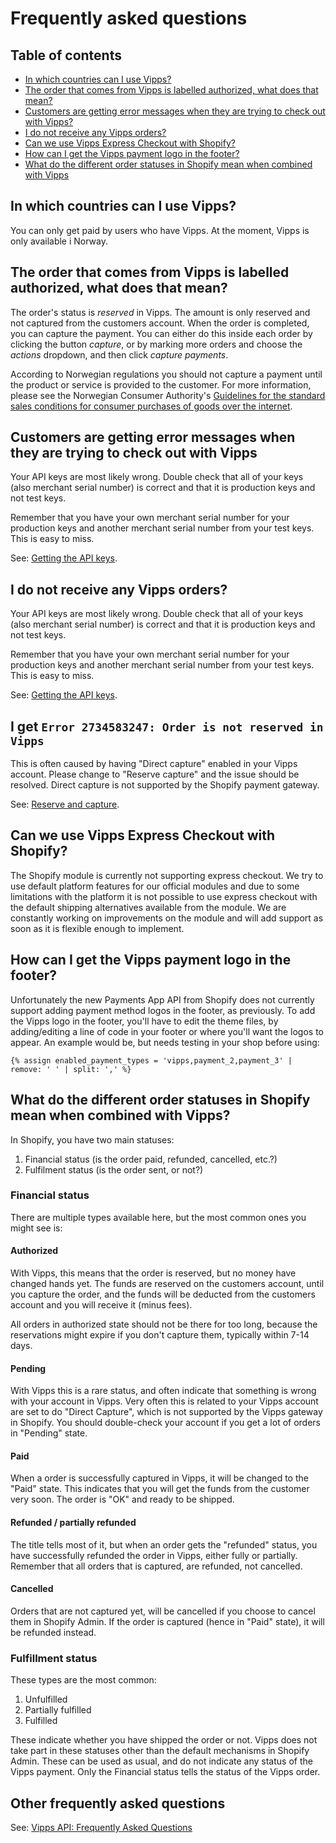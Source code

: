 # Frequently asked questions

## Table of contents

- [In which countries can I use Vipps?](#in-which-countries-can-i-use-vipps)
- [The order that comes from Vipps is labelled authorized, what does that mean?](#the-order-that-comes-from-vipps-is-labelled-authorized-what-does-that-mean)
- [Customers are getting error messages when they are trying to check out with Vipps?](#customers-are-getting-error-messages-when-they-are-trying-to-check-out-with-vipps)
- [I do not receive any Vipps orders?](#i-do-not-receive-any-vipps-orders)
- [Can we use Vipps Express Checkout with Shopify?](#can-we-use-vipps-express-checkout-with-shopify)
- [How can I get the Vipps payment logo in the footer?](#how-can-i-get-the-vipps-payment-logo-in-the-footer)
- [What do the different order statuses in Shopify mean when combined with Vipps](#what-do-the-different-order-statuses-in-shopify-mean-when-combined-with-vipps)

## In which countries can I use Vipps?

You can only get paid by users who have Vipps. At the moment, Vipps is only available i Norway.

## The order that comes from Vipps is labelled authorized, what does that mean?

The order's status is *reserved* in Vipps. The amount is only reserved and not
captured from the customers account. When the order is completed, you can capture
the payment. You can either do this inside each order by clicking the button
*capture*, or by marking more orders and choose the *actions* dropdown, and then click *capture payments*.

According to Norwegian regulations you should not capture a payment until the
product or service is provided to the customer. For more information,
please see the Norwegian Consumer Authority's
[Guidelines for the standard sales conditions for consumer purchases of goods over the internet](https://www.forbrukertilsynet.no/english/guidelines/guidelines-the-standard-sales-conditions-consumer-purchases-of-goods-the-internet).

## Customers are getting error messages when they are trying to check out with Vipps

Your API keys are most likely wrong. Double check that all of your keys
(also merchant serial number) is correct and that it is production keys
and not test keys.

Remember that you have your own merchant serial number for your production
keys and another merchant serial number from your test keys.
This is easy to miss.

See:
[Getting the API keys](https://developer.vippsmobilepay.com/docs/vipps-developers/).

## I do not receive any Vipps orders?

Your API keys are most likely wrong. Double check that all of your keys
(also merchant serial number) is correct and that it is production keys
and not test keys.

Remember that you have your own merchant serial number for your production
keys and another merchant serial number from your test keys.
This is easy to miss.

See:
[Getting the API keys](https://developer.vippsmobilepay.com/docs/vipps-developers/).

## I get `Error 2734583247: Order is not reserved in Vipps`

This is often caused by having "Direct capture" enabled in your Vipps account. Please change to "Reserve capture" and the issue should be resolved. Direct capture is not supported by the Shopify payment gateway.

See:
[Reserve and capture](https://developer.vippsmobilepay.com/docs/vipps-developers/common-topics/reserve-and-capture).

## Can we use Vipps Express Checkout with Shopify?

The Shopify module is currently not supporting express checkout. We try to use default platform features for our official modules and due to some limitations with the platform it is not possible to use express checkout with the default shipping alternatives available from the module. We are constantly working on improvements on the module and will add support as soon as it is flexible enough to implement. 

## How can I get the Vipps payment logo in the footer?

Unfortunately the new Payments App API from Shopify does not currently support adding payment method logos in the footer, as previously. To add the Vipps logo in the footer, you'll have to edit the theme files, by adding/editing a line of code in your footer or where you'll want the logos to appear. An example would be, but needs testing in your shop before using:

```liquid
{% assign enabled_payment_types = 'vipps,payment_2,payment_3' | remove: ' ' | split: ',' %}
```

## What do the different order statuses in Shopify mean when combined with Vipps?

In Shopify, you have two main statuses:

1. Financial status (is the order paid, refunded, cancelled, etc.?)
2. Fulfilment status (is the order sent, or not?)

### Financial status

There are multiple types available here, but the most common ones you might see is:

#### Authorized

With Vipps, this means that the order is reserved, but no money have changed hands yet. The funds are reserved on the customers account, until you capture the order, and the funds will be deducted from the customers account and you will receive it (minus fees).

All orders in authorized state should not be there for too long, because the reservations might expire if you don't capture them, typically within 7-14 days.

#### Pending

With Vipps this is a rare status, and often indicate that something is wrong with your account in Vipps. Very often this is related to your Vipps account are set to do "Direct Capture", which is not supported by the Vipps gateway in Shopify. You should double-check your account if you get a lot of orders in "Pending" state.

#### Paid

When a order is successfully captured in Vipps, it will be changed to the "Paid" state. This indicates that you will get the funds from the customer very soon. The order is "OK" and ready to be shipped.

#### Refunded / partially refunded

The title tells most of it, but when an order gets the "refunded" status, you have successfully refunded the order in Vipps, either fully or partially. Remember that all orders that is captured, are refunded, not cancelled.

#### Cancelled

Orders that are not captured yet, will be cancelled if you choose to cancel them in Shopify Admin. If the order is captured (hence in "Paid" state), it will be refunded instead.

### Fulfillment status

These types are the most common:

1. Unfulfilled
2. Partially fulfilled
3. Fulfilled

These indicate whether you have shipped the order or not. Vipps does not take part in these statuses other than the default mechanisms in Shopify Admin. These can be used as usual, and do not indicate any status of the Vipps payment. Only the Financial status tells the status of the Vipps order.


## Other frequently asked questions

See:
[Vipps API: Frequently Asked Questions](https://developer.vippsmobilepay.com/docs/vipps-developers/faqs/reserve-and-capture-faq/#what-is-the-difference-between-reserve-capture-and-direct-capture)
